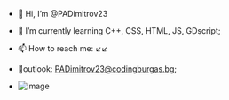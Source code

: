 - 👋 Hi, I’m @PADimitrov23

- 🌱 I’m currently learning C++, CSS, HTML, JS, GDscript;
- 📫 How to reach me: ↙↙
-  🤳outlook: PADimitrov23@codingburgas.bg;

-  ![image](https://github.com/user-attachments/assets/393d001e-c404-4487-96e2-f51bed09ab1d)
